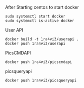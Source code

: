 After Starting centos to start docker
```
sudo systemctl start docker
sudo systemctl is-active docker
```

User API

```
docker build -t 1ra4vi3/userapi .
docker push 1ra4vi3/userapi
```

PicsCMDAPI
```
docker push 1ra4vi3/picscmdapi
```
picsqueryapi
```
docker push 1ra4vi3/picsqueryapi
```



